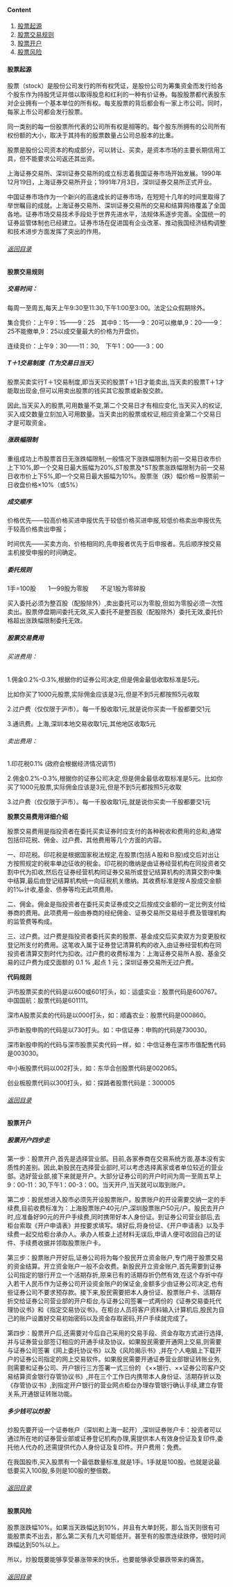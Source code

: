 #### Content

1. [股票起源](#股票起源)
2. [股票交易规则](#股票交易规则)
3. [股票开户](#股票开户)  
4. [股票风险](#股票风险)



#### 股票起源  

​	股票（stock）是股份公司发行的所有权凭证，是股份公司为筹集资金而发行给各个股东作为持股凭证并借以取得股息和红利的一种有价证券。每股股票都代表股东对企业拥有一个基本单位的所有权。每支股票的背后都会有一家上市公司。同时，每家上市公司都会发行股票。

​	同一类别的每一份股票所代表的公司所有权是相等的。每个股东所拥有的公司所有权份额的大小，取决于其持有的股票数量占公司总股本的比重。

​	股票是股份公司资本的构成部分，可以转让、买卖，是资本市场的主要长期信用工具，但不能要求公司返还其出资。

​	上海证券交易所、深圳证券交易所的成立标志着我国证券市场开始发展。1990年12月19日，上海证券交易所开业；1991年7月3日，深圳证券交易所正式开业。

​	中国证券市场作为一个新兴的高速成长的证券市场，在短短十几年的时间里取得了举世瞩目的成就。上海证券交易所、深圳证券交易所的交易和结算网络覆盖了全国各地。证券市场交易技术手段处于世界先进水平，法规体系逐步完善。全国统一的证券监管体制也已经建立。证券市场在促进国有企业改革、推动我国经济结构调整和技术进步方面发挥了突出的作用。

###### [返回目录](#content)

#### 股票交易规则

##### 交易时间：

每周一至周五,每天上午9:30至11:30,下午1:00至3:00。法定公众假期除外。

集合竞价：上午9：15——9：25　其中9：15——9：20可以撤单,9：20——9：25不能撤单,9：25以成交量最大的价格为开盘价。

连续竞价：上午9：30——11：30,　下午1：00——3：00

##### T＋1交易制度（T为交易日当天）

​	股票买卖实行T＋1交易制度,即当天买的股票T＋1日才能卖出,当天卖的股票T＋1才能取出现金,但可以用卖出股票的钱买其它股票或新股交款。

​	因此,当天买入的股票,可用数量不变,第二个交易日才有相应变化,当天买入的权证,买入成交数量立刻加入可用数量。当天卖出的股票或权证,相应资金第二个交易日才是可取资金。

##### 涨跌幅限制

​	重组成功上市股票首日无涨跌幅限制,一般情况下涨跌幅限制为前一交易日收市价上下10%,即一个交易日最大振幅为20%,ST股票及*ST股票涨跌幅限制为前一交易日收市价上下5%,即一个交易日最大振幅为10%。
​	股票涨（跌）幅价格＝股票前一日收盘价格×10%（或5%）

##### 成交顺序

价格优先——较高价格买进申报优先于较低价格买进申报,较低价格卖出申报优先于较高价格卖出申报； 

时间优先——买卖方向、价格相同的,先申报者优先于后申报者。先后顺序按交易主机接受申报的时间确定。

##### 委托规则

1手=100股　　1—99股为零股　　不足1股为零碎股

买入委托必须为整百股（配股除外）,卖出委托可以为零股,但如为零股必须一次性卖出。股票停盘期间委托无效,买入委托不是整百股（配股除外）委托无效,委托价格超出涨跌幅限制委托无效。

##### 股票交易费用

###### 买进费用：

1.佣金0.2%-0.3%,根据你的证券公司决定,但是佣金最低收取标准是5元。

比如你买了1000元股票,实际佣金应该是3元,但是不到5元都按照5元收取

2.过户费（仅仅限于沪市）。每一千股收取1元,就是说你买卖一千股都要交1元

3.通讯费。上海,深圳本地交易收取1元,其他地区收取5元 

###### 卖出费用：

1.印花税0.1% (政府会根据经济情况调节)

2.佣金0.2%-0.3%,根据你的证券公司决定,但是佣金最低收取标准是5元。比如你买了1000元股票,实际佣金应该是3元,但是不到5元都按照5元收取

3.过户费（仅仅限于沪市）。每一千股收取1元,就是说你买卖一千股都要交1元

**股票交易费用详细介绍**　

​	股票交易费用是指投资者在委托买卖证券时应支付的各种税收和费用的总和,通常包括印花税、佣金、过户费、其他费用等几个方面的内容。

​	一、印花税。印花税是根据国家税法规定,在股票(包括Ａ股和Ｂ股)成交后对出让方按照规定的税率单边征收的税金。印花税的缴纳是由证券经营机构在同投资者交割中代为扣收,然后在证券经营机构同证券交易所或登记结算机构的清算交割中集中结算,最后由登记结算机构统一向征税机关缴纳。其收费标准是按Ａ股成交金额的1‰计收,基金、债券等均无此项费用。

​	二、佣金。佣金是指投资者在委托买卖证券成交之后按成交金额的一定比例支付给券商的费用。此项费用一般由券商的经纪佣金、证券交易所交易经手费及管理机构的监管费等构成。

​	三、过户费。过户费是指投资者委托买卖的股票、基金成交后买卖双方为变更股权登记所支付的费用。这笔收入属于证券登记清算机构的收入,由证券经营机构在同投资者清算交割时代为扣收。过户费的收费标准为：上海证券交易所Ａ股、基金交易的过户费为成交面额的 0.1 % ,起点 1 元；深圳证券交易所无过户费。

**代码规则** 

沪市股票买卖的代码是以600或601打头，如：运盛实业：股票代码是600767。中国国航：股票代码是601111。

深市A股票买卖的代码是以000打头，如：顺鑫农业：股票代码是000860。


沪市新股申购的代码是以730打头。如：中信证券：申购的代码是730030。

深市新股申购的代码与深市股票买卖代码一样，如：中信证券在深市市值配售代码是003030。  

中小板股票代码以002打头，如：东华合创股票代码是002065。 

创业板股票代码以300打头，如：探路者股票代码是：300005

###### [返回目录](#content)

#### 股票开户

##### 股票开户四步走



​	第一步：股票开户,首先是选择营业部。目前,各家券商在交易系统方面,基本没有实质性的差别。因此,新股民在选择营业部时,可以考虑选择离家或者单位较近的营业部。选好营业部,接下来就是开户。大部分证券公司的开户时间为周一至周五早上9：00-11：30,下午1：00-3：00。当天开户,当天就可以取到账户。

​	第二步：股民想进入股市必须先开设股票账户。股票账户的开设需要交纳一定的手续费,目前收费标准为：上海股票账户40元/户,深圳股票账户50元/户。股民去开户时,应准备好90元的开户手续费,同时携带好本人身份证。到证券公司营业部后,去柜台索取《开户申请表》并按要求填写。填好后,将身份证、《开户申请表》以及手续费一起交给柜台承办人。承办人核查上述材料无误后,申请人便可收回自己的证件、手续费收据并领取股票账户卡。

​	第三步：股票账户开好后,证券公司将为每个股民开立资金账户,专门用于股票交易的资金结算。开立资金账户一般不会收费。新股民开立资金账户,首先需要到证券公司指定的银行开立一个活期存折,原来已有的活期存折仍然有效,在这个存折中存入若干人民币作为证券公司开设资金账户的保证金,金额多少由证券公司决定,也有些证券公司不要求预存款。接下来,股民需要把本人身份证、股票账户卡、活期存折交给证券公司营业部的开户柜台,与证券公司签署一式两份的《证券交易委托代理协议书》和《指定交易协议书》。在柜台人员将客户资料输入计算机后,股民为自己的账户设置好交易初始密码以及资金存取密码,开户手续就完成了。

​	第四步：股票开户后,还需要对今后自己采用的交易手段、资金存取方式进行选择,并与证券营业部签订相应的开通手续及协议。如果股民需要开通网上交易,则需要与证券公司签署《网上委托协议书》以及《风险揭示书》,并在个人电脑上下载开户的证券公司指定的网上交易软件。如果股民需要开通证券营业部银证转账业务, 则需要和证券公司、开户银行三方签署一式三份的 《××银行、××证券公司客户交易结算资金银行存管协议书》,并在三个工作日内携带本人身份证、活期存折以及《存管协议书》,到指定开户银行的营业网点柜台办理存管银行确认手续,建立存管关系,开通银证转账功能。
　　

##### 多少钱可以炒股

​	炒股先要开设一个证券帐户（深圳和上海一起开）,深圳证券账户卡：投资者可以通过所在地的证券营业部或证券登记机构办理,需提供本人有效身份证及复印件,委托他人代办的,还需提供代办人身份证及复印件。开户费用：免费。

​	在我国股市,买入股票有一个最低数量标准,就是1手。1手就是100股。也就是说最低要买入100股,多则是100股的整倍数。

###### [返回目录](#content)　　

#### 股票风险

​	股票涨跌幅10%。如果当天跌幅达到10%，并且有大单封死，那么当天则很有可能股票卖不出去，那么第二天有几大可能低开。甚至有的股票连续跌停，很短时间跌幅达到50%以上。

​	所以，炒股既要能够享受暴涨带来的快乐，也要能够承受暴跌带来的痛苦。

###### [返回目录](#content)　　